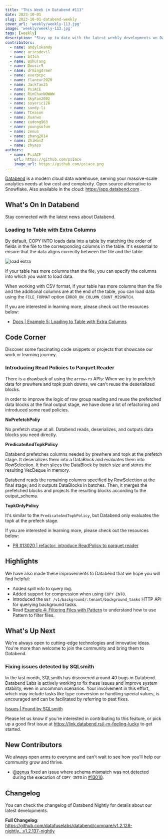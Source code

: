 ```yaml
---
title: "This Week in Databend #113"
date: 2023-10-01
slug: 2023-10-01-databend-weekly
cover_url: 'weekly/weekly-113.jpg'
image: 'weekly/weekly-113.jpg'
tags: [weekly]
description: "Stay up to date with the latest weekly developments on Databend!"
contributors:
  - name: andylokandy
  - name: ariesdevil
  - name: b41sh
  - name: BohuTang
  - name: Dousir9
  - name: drmingdrmer
  - name: everpcpc
  - name: flaneur2020
  - name: JackTan25
  - name: PsiACE
  - name: RinChanNOWWW
  - name: SkyFan2002
  - name: soyeric128
  - name: sundy-li
  - name: TCeason
  - name: Xuanwo
  - name: xudong963
  - name: youngsofun
  - name: zenus
  - name: zhang2014
  - name: ZhiHanZ
  - name: zhyass
authors:
  - name: PsiACE
    url: https://github.com/psiace
    image_url: https://github.com/psiace.png
---
```


[Databend](https://github.com/datafuselabs/databend) is a modern cloud data warehouse, serving your massive-scale analytics needs at low cost and complexity. Open source alternative to Snowflake. Also available in the cloud: <https://app.databend.com> .

## What's On In Databend

Stay connected with the latest news about Databend.

### Loading to Table with Extra Columns

By default, COPY INTO loads data into a table by matching the order of fields in the file to the corresponding columns in the table. It's essential to ensure that the data aligns correctly between the file and the table.

![load extra](https://databend.rs/assets/images/load-extra-0b76668838a386aace5463d65547a40f.png)

If your table has more columns than the file, you can specify the columns into which you want to load data.

When working with CSV format, if your table has more columns than the file and the additional columns are at the end of the table, you can load data using the `FILE_FORMAT` option `ERROR_ON_COLUMN_COUNT_MISMATCH`.

If you are interested in learning more, please check out the resources below:

- [Docs | Example 5: Loading to Table with Extra Columns](https://databend.rs/doc/sql-commands/dml/dml-copy-into-table#example-5-loading-to-table-with-extra-columns)

## Code Corner

Discover some fascinating code snippets or projects that showcase our work or learning journey.

### Introducing Read Policies to Parquet Reader

There is a drawback of using the `arrow-rs` APIs: When we try to prefetch data for prewhere and topk push downs, we can't reuse the deserialized blocks.

In order to improve the logic of row group reading and reuse the prefetched data blocks at the final output stage, we have done a lot of refactoring and introduced some read policies.

**NoPrefetchPoliy** 

No prefetch stage at all. Databend reads, deserializes, and outputs data blocks you need directly.

**PredicateAndTopkPolicy**

Databend prefetches columns needed by prewhere and topk at the prefetch stage. It deserializes them into a DataBlock and evaluates them into RowSelection. It then slices the DataBlock by batch size and stores the resulting VecDeque in memory.

Databend reads the remaining columns specified by RowSelection at the final stage, and it outputs DataBlocks in batches. Then, it merges the prefetched blocks and projects the resulting blocks according to the output_schema.

**TopkOnlyPolicy**

It's similar to the `PredicateAndTopkPolicy`, but Databend only evaluates the topk at the prefech stage.

If you are interested in learning more, please check out the resources below:

- [PR #13020 | refactor: introduce ReadPolicy to parquet reader](https://github.com/datafuselabs/databend/pull/13020)

## Highlights

We have also made these improvements to Databend that we hope you will find helpful:

- Added spill info to query log.
- Added support for compression when using `COPY INTO`.
- Introduced the `GET /v1/background/:tenant/background_tasks` HTTP API for querying background tasks.
- Read [Example 4: Filtering Files with Pattern](https://databend.rs/doc/sql-commands/dml/dml-copy-into-table#example-4-filtering-files-with-pattern) to understand how to use Pattern to filter files.

## What's Up Next

We're always open to cutting-edge technologies and innovative ideas. You're more than welcome to join the community and bring them to Databend.

### Fixing issues detected by SQLsmith

In the last month, SQLsmith has discovered around 40 bugs in Databend. Databend Labs is actively working to fix these issues and improve system stability, even in uncommon scenarios. Your involvement in this effort, which may include tasks like type conversion or handling special values, is encouraged and can be facilitated by referring to past fixes.


[Issues | Found by SQLsmith](https://github.com/datafuselabs/databend/issues?q=is%3Aissue+is%3Aopen+label%3Afound-by-sqlsmith)

Please let us know if you're interested in contributing to this feature, or pick up a good first issue at <https://link.databend.rs/i-m-feeling-lucky> to get started.

## New Contributors

We always open arms to everyone and can't wait to see how you'll help our community grow and thrive.

* [@zenus](https://github.com/zenus) fixed an issue where schema mismatch was not detected during the execution of `COPY INTO` in [#13010](https://github.com/datafuselabs/databend/pull/13010).

## Changelog

You can check the changelog of Databend Nightly for details about our latest developments.

**Full Changelog**: <https://github.com/datafuselabs/databend/compare/v1.2.128-nightly...v1.2.137-nightly>
